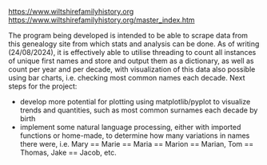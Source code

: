 https://www.wiltshirefamilyhistory.org
https://www.wiltshirefamilyhistory.org/master_index.htm

The program being developed is intended to be able to scrape data from this genealogy site from which stats and analysis can be done.
As of writing (24/08/2024), it is effectively able to utilise threading to count all instances of unique first names and store and output them as a dictionary,
as well as count per year and per decade, with visualization of this data also possible using bar charts, i.e. checking most common names each decade.
Next steps for the project:
  - develop more potential for plotting using matplotlib/pyplot to visualize trends and quantities, such as most common surnames each decade by birth
  - implement some natural language processing, either with imported functions or home-made, to determine how many variations in names there were, i.e. Mary == Marie == Maria == Marion == Marian, Tom == Thomas, Jake == Jacob, etc.
